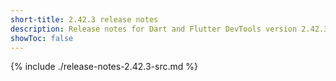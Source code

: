 ```yaml
---
short-title: 2.42.3 release notes
description: Release notes for Dart and Flutter DevTools version 2.42.3.
showToc: false
---
```


{% include ./release-notes-2.42.3-src.md %}
